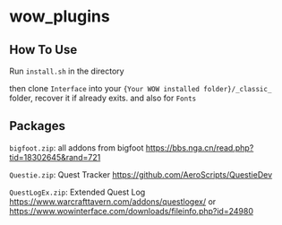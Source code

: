 # wow_plugins

## How To Use

Run `install.sh` in the directory

then clone `Interface` into your `{Your WOW installed folder}/_classic_`  folder, recover it if already exits. and  also for `Fonts` 

## Packages

`bigfoot.zip`: all addons from bigfoot https://bbs.nga.cn/read.php?tid=18302645&rand=721

`Questie.zip`: Quest Tracker https://github.com/AeroScripts/QuestieDev

`QuestLogEx.zip`: Extended Quest Log https://www.warcrafttavern.com/addons/questlogex/ or https://www.wowinterface.com/downloads/fileinfo.php?id=24980
